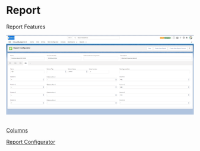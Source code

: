 <html>
<body>
<h1>Report</h1>
<div>
 <p>Report Features</p>
 <img src="images/report1.PNG" alt="Report Screen" class="inline"/>
 
    
</div>
<br/>

<p><p><a href="https://fallentol.github.io/CloudBudget/CB2/ReportColumn">Columns</a></p></p>
<p><p><a href="https://fallentol.github.io/CloudBudget/CB2/ReportConfigurator">Report Configurator</a></p></p>


    
</body>
</html>
